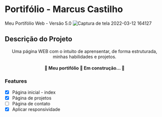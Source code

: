 # Portifólio - Marcus Castilho
 Meu Portifólio Web - Versão 5.0
![Captura de tela 2022-03-12 164127](https://user-images.githubusercontent.com/61066188/158032572-63e8a551-626b-46cc-b063-7b2b41db2f24.png)


## Descrição do Projeto
<p align="center">Uma página WEB com o intuito de aprensentar, de forma estruturada, minhas habilidades e projetos.</p>

<h4 align="center"> 
	🚧  Meu portifólio 🚀 Em construção...  🚧
</h4>

### Features

- [x] Página inicial - index
- [x] Página de projetos
- [ ] Página de contato
- [x] Aplicar responsividade

